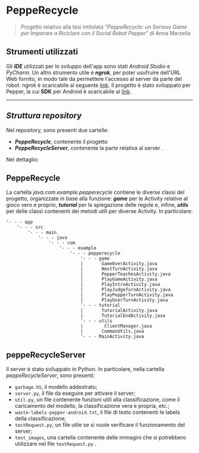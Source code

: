 # PeppeRecycle
>Progetto relativo alla tesi intitolata *"PeppeRecycle: un Serious Game per Imparare a Riciclare con il Social Robot Pepper"*
>di Anna Marzella
## Strumenti utilizzati
Gli ***IDE*** utilizzati per lo sviluppo dell'app sono stati *Android Studio* e *PyCharm*.
Un altro strumento utile è ***ngrok***, per poter usufruire dell'URL Web fornito, in modo tale da permettere l'accesso al server da parte del robot. ngrok è scaricabile al seguente [link](https://ngrok.com/download). 
Il progetto è stato sviluppato per Pepper, la cui **SDK** per Android è scaricabile al [link](https://qisdk.softbankrobotics.com/sdk/doc/pepper-sdk/index.html).
- - - 
## *Struttura repository*
Nel repository, sono presenti due cartelle: 
- ***PeppeRecycle***, contenente il progetto
- ***PeppeRecycleServer***, contenente la parte relativa al server .

Nel dettaglio:
## PeppeRecycle
La cartella *java.com.example.pepperecycle*  contiene le diverse classi del progetto, organizzate in base alla funzione: ***game*** per le Activity relative al gioco vero e proprio, ***tutorial*** per la spiegazione delle regole e, infine, ***utils*** per delle classi contenenti dei metodi utili per diverse Activity. In particolare:
```
'- - - app
    '- - - src             
        '- - - main
            '- - - java
                '- - - com
                    '- - - example
                        '- - - pepperecycle
                            '- - - game
                            |       GameOverActivity.java
                            |       NextTurnActivity.java
                            |       PepperTeachesActivity.java
                            |       PlayGameActivity.java
                            |       PlayIntroActivity.java
                            |       PlayJudgeTurnActivity.java
                            |       PlayPepperTurnActivity.java
                            |       PlayUserTurnActivity.java
                            '- - - tutorial
                            |       TutorialActivity.java
                            |       TutorialEndActivity.java
                            '- - - utils
                            |        ClientManager.java
                            |       CommonUtils.java
                            '- - - MainActivity.java
```

## peppeRecycleServer
Il server è stato sviluppato in Python.
In particolare, nella cartella *peppeRecycleServer*, sono presenti:
- `garbage.h5`, il modello addestrato;
- `server.py`, il file da eseguire per attivare il server;
- `util.py`, un file contenente funzioni utili alla classificazione, come il caricamento del modello, la classificazione vera e propria, etc.;
- `waste-labels-pepper-android.txt`, il file di testo contenenti le labels della classificazione;
- `testRequest.py`, un file utile se si vuole verificare il funzionamento del server;
- `test_images`, una cartella contenente delle immagini che si potrebbero utilizzare nel file `testRequest.py` .
